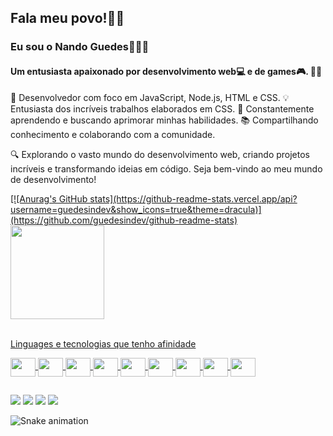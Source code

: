 ## Fala meu povo!👋🏽

### Eu sou o Nando Guedes👨🏽‍🦱 
#### Um entusiasta apaixonado por desenvolvimento web💻 e de games🎮. 👨‍💻

🚀 Desenvolvedor com foco em JavaScript, Node.js, HTML e CSS.
💡  Entusiasta dos incríveis trabalhos elaborados em CSS.
🌱 Constantemente aprendendo e buscando aprimorar minhas habilidades.
📚 Compartilhando conhecimento e colaborando com a comunidade.

🔍 Explorando o vasto mundo do desenvolvimento web, criando projetos incríveis e transformando ideias em código. Seja bem-vindo ao meu mundo de desenvolvimento!

<div>
  <a href="https://github.com/guedesindev"/>
    [![Anurag's GitHub stats](https://github-readme-stats.vercel.app/api?username=guedesindev&show_icons=true&theme=dracula)](https://github.com/guedesindev/github-readme-stats)
  <img height="150em" src="https://github-readme-stats.vercel.app/api/top-langs/?username=guedesindev&layout=compact&langs_count=16&theme=github_dark"/>
</div>
<div style="diplay:inline_block"><br> 
  <p><stong>Linguages e tecnologias que tenho afinidade</stong></p>
  <img align="center" height="30" width="40" src="https://cdn.jsdelivr.net/gh/devicons/devicon/icons/java/java-original-wordmark.svg" />    
  <img align="center" height="30" width="40" src="https://cdn.jsdelivr.net/gh/devicons/devicon/icons/javascript/javascript-plain.svg" />
  <img align="center" height="30" width="40" src="https://cdn.jsdelivr.net/gh/devicons/devicon/icons/nodejs/nodejs-plain.svg" />
  <img align="center" height="30" width="40" src="https://cdn.jsdelivr.net/gh/devicons/devicon/icons/html5/html5-plain-wordmark.svg" />
  <img align="center" height="30" width="40" src="https://cdn.jsdelivr.net/gh/devicons/devicon/icons/tailwindcss/tailwindcss-plain.svg" />
  <img align="center" height="30" width="40" src="https://cdn.jsdelivr.net/gh/devicons/devicon/icons/css3/css3-plain-wordmark.svg" />
  <img align="center" height="30" width="40" src="https://cdn.jsdelivr.net/gh/devicons/devicon/icons/python/python-original-wordmark.svg" />
  <img align="center" height="30" width="40" src="https://cdn.jsdelivr.net/gh/devicons/devicon/icons/figma/figma-original.svg" />
  <img align="center" height="30" width="40" src="https://cdn.jsdelivr.net/gh/devicons/devicon/icons/godot/godot-original.svg" />
</div>

##

<!-- redes sociais -->
<div>
  <a href="mailto:guedesindev@gmail.com" ><img src="https://img.shields.io/badge/Gmail-D14836?style=for-the-badge&logo=gmail&logoColor=white" /></a>
  <a href="https://www.linkedin.com/in/antonio-fernando-dos-santos-guedes-4008b6ba/" ><img src="https://img.shields.io/badge/LinkedIn-0077B5?style=for-the-badge&logo=linkedin&logoColor=white" /></a>
  <a href="https://www.instagram.com/devguedes/" ><img src="https://img.shields.io/badge/Instagram-E4405F?style=for-the-badge&logo=instagram&logoColor=white" /></a>
  <a href="https://www.youtube.com/@GuedesInDev" ><img src="https://img.shields.io/badge/YouTube-FF0000?style=for-the-badge&logo=youtube&logoColor=white" /></a>  
</div>

<!-- Cobrinha que come os commits -->
![Snake animation](https://github.com/guedesindev/guedesindev/blob/output/github-contribution-grid-snake.svg)
